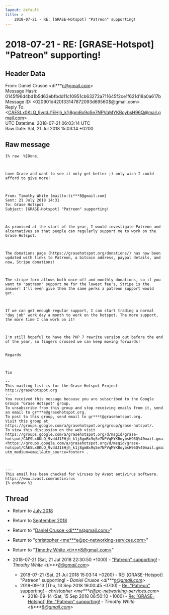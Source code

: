 ```yaml
---
layout: default
title: >
    2018-07-21 - RE: [GRASE-Hotspot] "Patreon" supporting!
---
```


# 2018-07-21 - RE: [GRASE-Hotspot] "Patreon" supporting!

## Header Data

From: Daniel Crusoe \<di***n@gmail.com\><br>
Message Hash: 0145f96d4bd1b5d63ebfbdd11c10951cb63272a711645f2ce1f621d18a0a617b<br>
Message ID: \<020901d420f3$31478720$93d69560$@gmail.com\><br>
Reply To: \<CAESLx0KLQ_9vddJ1EHjh_k1j8gmBx9qSe7NPVqMYKBoybsH96Q@mail.gmail.com\><br>
UTC Datetime: 2018-07-21 06:03:14 UTC<br>
Raw Date: Sat, 21 Jul 2018 15:03:14 +0200<br>

## Raw message

```
{% raw  %}Done, 

 

Love Grase and want to see it only get better ;) only wish I could afford to give more!

 

From: Timothy White [mailto:ti***8@gmail.com] 
Sent: 21 July 2018 14:31
To: Grase Hotspot
Subject: [GRASE-Hotspot] "Patreon" supporting!

 

As promised at the start of the year, I would investigate Patreon and alternatives so that people can regularly support me to work on the Grase Hotspot.

 

The donations page (https://grasehotspot.org/donations/) has now been updated with links to Patreon, a bitcoin address, paypal details, and now, Stripe donations!

 

The stripe form allows both once off and monthly donations, so if you want to "patreon" support me for the lowest fee's, Stripe is the answer! I'll even give them the same perks a patreon support would get.

 

If we can get enough regular support, I can start trading a normal "day job" work day a month to work on the hotspot. The more support, the more time I can work on it!

 

I'm still hopeful to have the PHP 7 rewrite version out before the end of the year, so fingers crossed we can keep moving forwards!


Regards

 

Tim

-- 
This mailing list is for the Grase Hotspot Project http://grasehotspot.org
--- 
You received this message because you are subscribed to the Google Groups "Grase Hotspot" group.
To unsubscribe from this group and stop receiving emails from it, send an email to gr***e@grasehotspot.org.
To post to this group, send email to gr***t@grasehotspot.org.
Visit this group at https://groups.google.com/a/grasehotspot.org/group/grase-hotspot/.
To view this discussion on the web visit https://groups.google.com/a/grasehotspot.org/d/msgid/grase-hotspot/CAESLx0KLQ_9vddJ1EHjh_k1j8gmBx9qSe7NPVqMYKBoybsH96Q%40mail.gmail.com <https://groups.google.com/a/grasehotspot.org/d/msgid/grase-hotspot/CAESLx0KLQ_9vddJ1EHjh_k1j8gmBx9qSe7NPVqMYKBoybsH96Q%40mail.gmail.com?utm_medium=email&utm_source=footer> .



---
This email has been checked for viruses by Avast antivirus software.
https://www.avast.com/antivirus
{% endraw %}
```

## Thread

+ Return to [July 2018](/archive/2018/07)
+ Return to [September 2018](/archive/2018/09)

+ Return to "[Daniel Crusoe <di***n<span>@</span>gmail.com>](/authors/di___n_at_gmail_com)"
+ Return to "[christopher <me***e<span>@</span>pc-networking-services.com>](/authors/me___e_at_pcnetworkingservices_com)"
+ Return to "[Timothy White <ti***8<span>@</span>gmail.com>](/authors/ti___8_at_gmail_com)"

+ 2018-07-21 (Sat, 21 Jul 2018 22:30:50 +1000) - ["Patreon" supporting!](/archive/2018/07/009c8e9d5b9345833fdd3cd428a54d5a8b44fc3bfbfcb4f4a7257b349bb5dd37) - _Timothy White \<ti***8@gmail.com\>_
  + 2018-07-21 (Sat, 21 Jul 2018 15:03:14 +0200) - RE: [GRASE-Hotspot] "Patreon" supporting! - _Daniel Crusoe \<di***n@gmail.com\>_
  + 2018-09-13 (Thu, 13 Sep 2018 19:00:45 -0700) - [Re: "Patreon" supporting!](/archive/2018/09/a12ecc69f5ebed58bb613db9eb8ed67491a8b88837224535eed1941f92ce9448) - _christopher \<me***e@pc-networking-services.com\>_
    + 2018-09-14 (Sat, 15 Sep 2018 06:50:10 +1000) - [Re: [GRASE-Hotspot] Re: "Patreon" supporting!](/archive/2018/09/a4455e596191d01146bc8d2e4ccb38cee5086701efcd6698fcb3f29ee1a53ec3) - _Timothy White \<ti***8@gmail.com\>_

